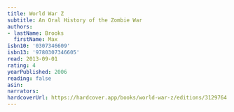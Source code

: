 ```yaml
---
title: World War Z
subtitle: An Oral History of the Zombie War
authors:
- lastName: Brooks
  firstName: Max
isbn10: '0307346609'
isbn13: '9780307346605'
read: 2013-09-01
rating: 4
yearPublished: 2006
reading: false
asin:
narrators:
hardcoverUrl: https://hardcover.app/books/world-war-z/editions/3129764
---
```


